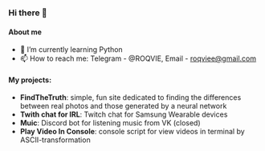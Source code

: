 ### Hi there 👋

#### About me
- 🌱 I’m currently learning Python
- 📫 How to reach me: Telegram - @ROQVIE, Email - roqviee@gmail.com

#### My projects:
- **FindTheTruth**: simple, fun site dedicated to finding the differences between real photos and those generated by a neural network
- **Twith chat for IRL**: Twitch chat for Samsung Wearable devices
- **Muic**: Discord bot for listening music from VK (closed)
- **Play Video In Console**: console script for view videos in terminal by ASCII-transformation
